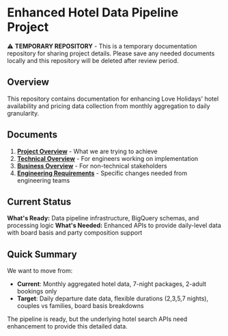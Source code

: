 # Enhanced Hotel Data Pipeline Project

⚠️ **TEMPORARY REPOSITORY** - This is a temporary documentation repository for sharing project details. Please save any needed documents locally and this repository will be deleted after review period.

## Overview

This repository contains documentation for enhancing Love Holidays' hotel availability and pricing data collection from monthly aggregation to daily granularity.

## Documents

1. **[Project Overview](project-overview.md)** - What we are trying to achieve
2. **[Technical Overview](technical-overview.md)** - For engineers working on implementation  
3. **[Business Overview](business-overview.md)** - For non-technical stakeholders
4. **[Engineering Requirements](engineering-requirements.md)** - Specific changes needed from engineering teams

## Current Status

**What's Ready:** Data pipeline infrastructure, BigQuery schemas, and processing logic
**What's Needed:** Enhanced APIs to provide daily-level data with board basis and party composition support

## Quick Summary

We want to move from:
- **Current**: Monthly aggregated hotel data, 7-night packages, 2-adult bookings only
- **Target**: Daily departure date data, flexible durations (2,3,5,7 nights), couples vs families, board basis breakdowns

The pipeline is ready, but the underlying hotel search APIs need enhancement to provide this detailed data.